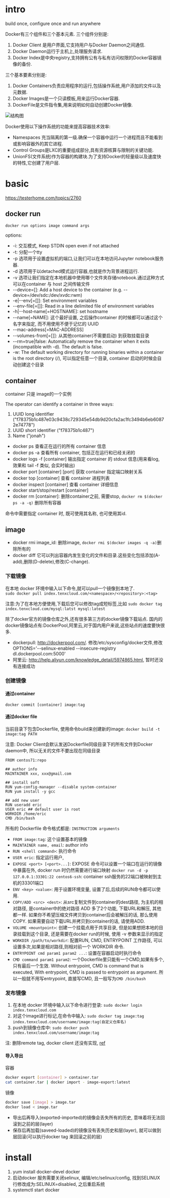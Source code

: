 # intro
build once, configure once and run anywhere

Docker有三个组件和三个基本元素.
三个组件分别是:

1. Docker Client 是用户界面,它支持用户与Docker Daemon之间通信.
1. Docker Daemon运行于主机上,处理服务请求.
1. Docker Index是中央registry,支持拥有公有与私有访问权限的Docker容器镜像的备份.

三个基本要素分别是:

1. Docker Containers负责应用程序的运行,包括操作系统,用户添加的文件以及元数据.
1. Docker Images是一个只读模板,用来运行Docker容器.
1. DockerFile是文件指令集,用来说明如何自动创建Docker镜像.

![结构图](http://dockerone.com/uploads/article/20141229/b28a5a6c1709746deb0aa2530be49af1.png)

Docker使用以下操作系统的功能来提高容器技术效率:

- Namespaces 充当隔离的第一级.确保一个容器中运行一个进程而且不能看到或影响容器外的其它进程.
- Control Groups是LXC的重要组成部分,具有资源核算与限制的关键功能.
- UnionFS(文件系统)作为容器的构建块.为了支持Docker的轻量级以及速度快的特性,它创建了用户层.

# basic
https://testerhome.com/topics/2760

## docker run
`docker run options image command args`

options:

- -i: 交互模式, Keep STDIN open even if not attached
- -t: 分配一个tty
- -p 选项用于设置虚拟机的端口,让我们可以在本地访问Jupyter notebook服务器.
- -d 选项用于以detached模式运行容器,也就是作为背景进程运行.
- -v 选项让我们指定在本地机器中使用哪个文件夹存储notebook.通过这种方式可以在container 与 host 之间传输文件
- --device=[]: Add a host device to the container (e.g. --device=/dev/sdc:/dev/xvdc:rwm)
- -e|--env[=[]]: Set environment variables
- --env-file[=[]]: Read in a line delimited file of environment variables
- -h|--host‐name[=HOSTNAME]: set hostname
- --name[=NAME]: 这个最好设置, 之后操作container 的时候都可以通过这个名字来指定, 而不用使用不便于记忆的 UUID
- --mac-address[=MAC-ADDRESS]
- --volumes-from[=[]]: 从其他container(不需要启动) 到获取挂载目录
- --rm=true|false: Automatically remove the container when it exits (incompatible with -d). The default is false.
- -w:  The default working directory for running binaries within a container is the root directory (/), 可以指定任意一个目录, container 启动的时候会自动创建这个目录

## container
container 只是 image的一个实例

The operator can identify a container in three ways:

1. UUID long identifier ("f78375b1c487e03c9438c729345e54db9d20cfa2ac1fc3494b6eb60872e74778")
1. UUID short identifier ("f78375b1c487")
1. Name ("jonah")

- docker ps 查看正在运行的所有 container 信息	
- docker ps -a 查看所有 container, 包括正在运行和已经关闭的	
- docker logs -f [container] 输出指定 container 的 stdout 信息(用来看log, 效果和 tail -f 类似, 会实时输出)
- docker port [container] [port] 获取 container 指定端口映射关系	
- docker top [container] 查看 container 进程列表
- docker inspect [container] 查看 container 详细信息	
- docker start/stop/restart [container]
- docker rm [container]: 删除container之前, 需要stop, `docker rm $(docker ps -a -q)` 删除所有容器

命令中需要指定 container 时, 既可使用其名称, 也可使用其id.

## image
- docker rmi image_id: 删除image, `docker rmi $(docker images -q -a)`删除所有的
- docker diff 它可以列出容器内发生变化的文件和目录.这些变化包括添加(A-add),删除(D-delete),修改(C-change).

### 下载镜像
在本地 docker 环境中输入以下命令,就可以pull一个镜像到本地了.                    
`sudo docker pull index.tenxcloud.com/<namespace>/<repository>:<tag>`

注意:为了在本地方便使用,下载后您可以修改tag成短标签,比如
`sudo docker tag index.tenxcloud.com/mysql:latst mysql:latest`

除了docker官方的镜像仓库之外,还有很多第三方的docker镜像下载站点.
国内的docker镜像站点有:DockerPool,阿里云,对于国内用户来说,这些站点的速度要快很多.

- dockerpull: http://dockerpool.com/.  修改/etc/sysconfig/docker文件,修改OPTIONS='--selinux-enabled --insecure-registry dl.dockerpool.com:5000'
- 阿里云: http://help.aliyun.com/knowledge_detail/5974865.html, 暂时还没有连接成功

### 创建镜像
#### 通过container
`docker commit [container] image:tag`

#### 通过docker file
当前目录下包含Dockerfile, 使用命令build来创建新的image:
`docker build -t image:tag PATH`

注意: Docker Client会默认发送Dockerfile同级目录下的所有文件到Docker daemon中, 所以无关的文件不要出现在同级目录

```
FROM centos71:repo

## author info
MAINTAINER xxx, xxx@gmail.com

## install soft
RUN yum-config-manager --disable system-container
RUN yum install -y gcc 

## add new user
RUN useradd eric
USER eric ## default user is root
WORKDIR /home/eric
CMD /bin/bash
```

所有的 Dockerfile 命令格式都是: `INSTRUCTION arguments`

- `FROM image:tag`: 这个设置基本的镜像
- `MAINTAINER name, email`: author info
- `RUN <shell command>`: 执行命令
- `USER eric`: 指定运行用户,
- `EXPOSE <port> [<port>...]`: EXPOSE 命令可以设置一个端口在运行的镜像中暴露在外, docker run 时仍然需要进行端口映射
	`docker run -d -p 127.0.0.1:33301:22 centos6-ssh`: container ssh服务的22端口被映射到主机的33301端口
- `ENV <key> <value>`: 用于设置环境变量, 设置了后,后续的RUN命令都可以使用.
- `COPY/ADD <src> <dest>`: 从src复制文件到container的dest路径, <src> 为主机的相对路径, <dest> 是container中的绝对路径
	ADD 多了2个功能, 下载URL和解压, 其他都一样.
	如果你不希望压缩文件拷贝到container后会被解压的话, 那么使用COPY.
	如果需要自动下载URL并拷贝到container的话, 请使用ADD.
- `VOLUME <mountpoint>`: 创建一个挂载点用于共享目录, 但是如果想把本地的目录挂载到这个目录, 还是需要在docker run的时候, 使用 -v 参数来显示的指定
- `WORKDIR /path/to/workdir`: 配置RUN, CMD, ENTRYPOINT 工作路径, 可以设置多次,如果是相对路径,则相对前一个 WORKDIR 命令.
- `ENTRYPOINT cmd param1 param2 ...`: 设置在容器启动时执行命令
- `CMD command param1 param2`: 一个Dockerfile里只能有一个CMD,如果有多个,只有最后一个生效.
	Without entrypoint, CMD is command that is executed,  With entrypoint, CMD is passed to entrypoint as argument.
	所以一般就不用写entrypoint, 直接写CMD, 且一般写为`CMD /bin/bash`

### 发布镜像
1. 在本地 docker 环境中输入以下命令进行登录: `sudo docker login index.tenxcloud.com`
1. 对这个image进行标记,在命令中输入: `sudo docker tag image:tag index.tenxcloud.com/username/image:tag(自定义仓库名)`
1. push到镜像仓库中: `sudo docker push index.tenxcloud.com/username/image:tag`

注: 删除remote tag, docker client 还没有实现, [ref](https://github.com/docker/docker/issues/8759)

#### 导入导出
容器
```Bash
docker export [container] > container.tar
cat container.tar | docker import - image-export:latest
```

镜像
```Bash
docker save [image] > image.tar
docker load < image.tar
```

- 导出后再导入(exported-imported)的镜像会丢失所有的历史, 意味着将无法回滚到之前的层(layer)
- 保存后再加载(saveed-loaded)的镜像没有丢失历史和层(layer), 就可以做到层回滚(可以执行docker tag <LAYER ID> <IMAGE NAME>来回滚之前的层)

# install
1. yum install docker-devel docker
1. 启动docker 服务需要关闭selinux, 编辑/etc/selinux/config, 找到SELINUX 行修改成为:SELINUX=disabled, 之后重启系统
1. systemctl start docker

